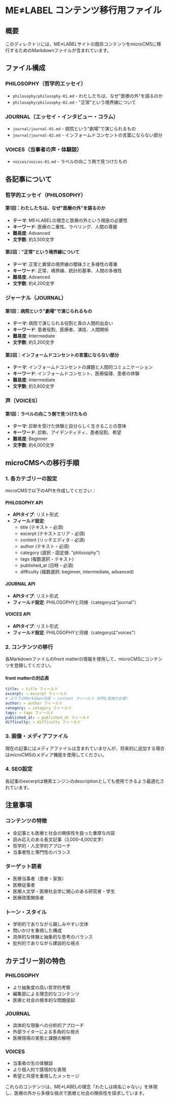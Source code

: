 # ME≠LABEL コンテンツ移行用ファイル

## 概要

このディレクトリには、ME≠LABELサイトの既存コンテンツをmicroCMSに移行するためのMarkdownファイルが含まれています。

## ファイル構成

### PHILOSOPHY（哲学的エッセイ）
- `philosophy/philosophy-01.md` - わたしたちは、なぜ"医療の外"を語るのか
- `philosophy/philosophy-02.md` - "正常"という境界線について

### JOURNAL（エッセイ・インタビュー・コラム）
- `journal/journal-01.md` - 病院という"劇場"で演じられるもの
- `journal/journal-02.md` - インフォームドコンセントの言葉にならない部分

### VOICES（当事者の声・体験談）
- `voices/voices-01.md` - ラベルの向こう側で見つけたもの

## 各記事について

### 哲学的エッセイ（PHILOSOPHY）

#### 第1回：わたしたちは、なぜ"医療の外"を語るのか
- **テーマ**: ME≠LABELの理念と医療の外という視座の必要性
- **キーワード**: 医療の二重性、ラベリング、人間の尊厳
- **難易度**: Advanced
- **文字数**: 約3,500文字

#### 第2回："正常"という境界線について
- **テーマ**: 正常と異常の境界線の曖昧さと多様性の尊重
- **キーワード**: 正常、境界線、統計的基準、人間の多様性
- **難易度**: Advanced
- **文字数**: 約4,200文字

### ジャーナル（JOURNAL）

#### 第1回：病院という"劇場"で演じられるもの
- **テーマ**: 病院で演じられる役割と真の人間的出会い
- **キーワード**: 患者役割、医療者、演技、人間関係
- **難易度**: Intermediate
- **文字数**: 約3,200文字

#### 第2回：インフォームドコンセントの言葉にならない部分
- **テーマ**: インフォームドコンセントの課題と人間的コミュニケーション
- **キーワード**: インフォームドコンセント、医療倫理、患者の体験
- **難易度**: Intermediate
- **文字数**: 約3,800文字

### 声（VOICES）

#### 第1回：ラベルの向こう側で見つけたもの
- **テーマ**: 診断を受けた体験と自分らしく生きることの意味
- **キーワード**: 診断、アイデンティティ、患者役割、希望
- **難易度**: Beginner
- **文字数**: 約4,000文字

## microCMSへの移行手順

### 1. 各カテゴリーの設定

microCMSで以下のAPIを作成してください：

#### PHILOSOPHY API
- **APIタイプ**: リスト形式
- **フィールド設定**:
  - title (テキスト・必須)
  - excerpt (テキストエリア・必須)
  - content (リッチエディタ・必須)
  - author (テキスト・必須)
  - category (選択・固定値: "philosophy")
  - tags (複数選択・テキスト)
  - published_at (日時・必須)
  - difficulty (複数選択: beginner, intermediate, advanced)

#### JOURNAL API
- **APIタイプ**: リスト形式
- **フィールド設定**: PHILOSOPHYと同様（categoryは"journal"）

#### VOICES API
- **APIタイプ**: リスト形式
- **フィールド設定**: PHILOSOPHYと同様（categoryは"voices"）

### 2. コンテンツの移行

各Markdownファイルのfront matterの情報を使用して、microCMSにコンテンツを登録してください。

#### front matterの対応表

```yaml
title: → title フィールド
excerpt: → excerpt フィールド
# より下のMarkdown内容 → content フィールド（HTML変換が必要）
author: → author フィールド
category: → category フィールド
tags: → tags フィールド
published_at: → published_at フィールド
difficulty: → difficulty フィールド
```

### 3. 画像・メディアファイル

現在の記事にはメディアファイルは含まれていませんが、将来的に追加する場合はmicroCMSのメディア機能を使用してください。

### 4. SEO設定

各記事のexcerptは検索エンジンのdescriptionとしても使用できるよう最適化されています。

## 注意事項

### コンテンツの特徴
- 全記事とも医療と社会の関係性を扱った重厚な内容
- 読み応えのある長文記事（3,000-4,000文字）
- 哲学的・人文学的アプローチ
- 当事者性と専門性のバランス

### ターゲット読者
- 医療当事者（患者・家族）
- 医療従事者
- 医療人文学・医療社会学に関心のある研究者・学生
- 医療政策関係者

### トーン・スタイル
- 学術的でありながら親しみやすい文体
- 問いかけを重視した構成
- 具体的な体験と抽象的な思考のバランス
- 批判的でありながら建設的な視点

## カテゴリー別の特色

### PHILOSOPHY
- より抽象度の高い哲学的考察
- 編集部による理念的なコンテンツ
- 医療と社会の根本的な問題提起

### JOURNAL
- 具体的な現象への分析的アプローチ
- 外部ライターによる多角的な視点
- 医療現場の実態と課題の解明

### VOICES
- 当事者の生の体験談
- より個人的で感情的な表現
- 希望と共感を重視したメッセージ

これらのコンテンツは、ME≠LABELの理念「わたしは病名じゃない」を体現し、医療の外から多様な視点で医療と社会の関係性を探求しています。 